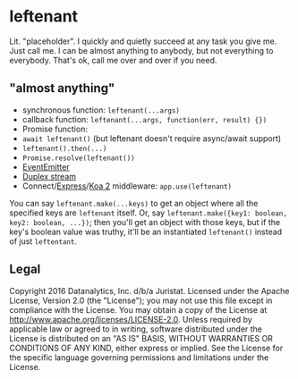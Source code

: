 # leftenant

Lit. "placeholder". I quickly and quietly succeed at any task you give me. Just call me. I can be almost anything to anybody, but not everything to everybody. That's ok, call me over and over if you need.

## "almost anything"
* synchronous function: `leftenant(...args)`
* callback function: `leftenant(...args, function(err, result) {})`
* Promise function:
 * `await leftenant()` (but leftenant doesn't require async/await support)
 * `leftenant().then(...)`
 * `Promise.resolve(leftenant())`
* [EventEmitter](https://nodejs.org/api/events.html#events_class_eventemitter)
* [Duplex stream](https://nodejs.org/api/stream.html#stream_class_stream_duplex)
* Connect/[Express](http://expressjs.com/en/guide/writing-middleware.html)/[Koa 2](https://github.com/koajs/koa/tree/v2.x#middleware) middleware: `app.use(leftenant)`

You can say `leftenant.make(...keys)` to get an object where all the specified keys are `leftenant` itself. Or, say `leftenant.make({key1: boolean, key2: boolean, ...})`; then you'll get an object with those keys, but if the key's boolean value was truthy, it'll be an instantiated `leftenant()` instead of just `leftentant`.

## Legal

Copyright 2016 Datanalytics, Inc. d/b/a Juristat. Licensed under the Apache License, Version 2.0 (the "License"); you may not use this file except in compliance with the License. You may obtain a copy of the License at http://www.apache.org/licenses/LICENSE-2.0. Unless required by applicable law or agreed to in writing, software distributed under the License is distributed on an "AS IS" BASIS, WITHOUT WARRANTIES OR CONDITIONS OF ANY KIND, either express or implied. See the License for the specific language governing permissions and limitations under the License.
